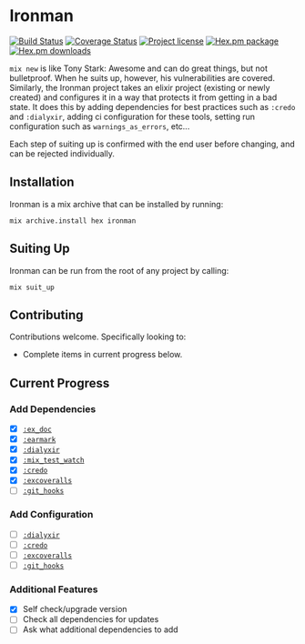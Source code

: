# Ironman

[![Build Status](https://travis-ci.com/TheFirstAvenger/ironman.svg?branch=master)](https://travis-ci.com/TheFirstAvenger/ironman)
[![Coverage Status](https://coveralls.io/repos/github/TheFirstAvenger/ironman/badge.svg?branch=master)](https://coveralls.io/github/TheFirstAvenger/ironman?branch=master)
[![Project license](https://img.shields.io/hexpm/l/ironman.svg)](https://unlicense.org/)
[![Hex.pm package](https://img.shields.io/hexpm/v/ironman.svg)](https://hex.pm/packages/ironman)
[![Hex.pm downloads](https://img.shields.io/hexpm/dt/ironman.svg)](https://hex.pm/packages/ironman)

`mix new` is like Tony Stark: Awesome and can do great things, but not bulletproof. When he suits up, however, his vulnerabilities are covered. Similarly, the Ironman project takes an elixir project (existing or newly created) and configures it in a way that protects it from getting in a bad state. It does this by adding dependencies for best practices such as `:credo` and `:dialyxir`, adding ci configuration for these tools, setting run configuration such as `warnings_as_errors`, etc...

Each step of suiting up is confirmed with the end user before changing, and can be rejected individually.

## Installation

Ironman is a mix archive that can be installed by running:

`mix archive.install hex ironman`

## Suiting Up

Ironman can be run from the root of any project by calling:

`mix suit_up`

## Contributing

Contributions welcome. Specifically looking to:

* Complete items in current progress below.

## Current Progress

### Add Dependencies

* [X] [`:ex_doc`](https://github.com/elixir-lang/ex_doc)
* [X] [`:earmark`](https://github.com/pragdave/earmark)
* [X] [`:dialyxir`](https://github.com/jeremyjh/dialyxir)
* [X] [`:mix_test_watch`](https://github.com/lpil/mix-test.watch)
* [X] [`:credo`](https://github.com/rrrene/credo)
* [X] [`:excoveralls`](https://github.com/parroty/excoveralls)
* [ ] [`:git_hooks`](https://github.com/qgadrian/elixir_git_hooks)

### Add Configuration

* [ ] [`:dialyxir`](https://github.com/jeremyjh/dialyxir)
* [ ] [`:credo`](https://github.com/rrrene/credo)
* [ ] [`:excoveralls`](https://github.com/parroty/excoveralls)
* [ ] [`:git_hooks`](https://github.com/qgadrian/elixir_git_hooks)

### Additional Features

* [X] Self check/upgrade version
* [ ] Check all dependencies for updates
* [ ] Ask what additional dependencies to add
